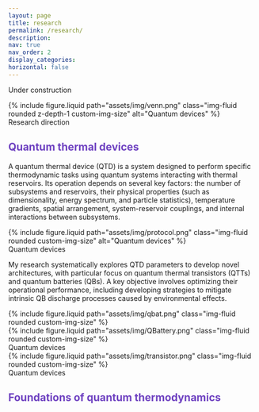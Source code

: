 ```yaml
---
layout: page
title: research
permalink: /research/
description:
nav: true
nav_order: 2
display_categories:
horizontal: false
---
```




<div class="row">
    <!-- Text column (left) -->
    <div class="col-sm-8">
        <p>Under construction</p>
    </div>
        <!-- Image column (right) -->
    <div class="col-sm-4">
        {% include figure.liquid 
           path="assets/img/venn.png" 
           class="img-fluid rounded z-depth-1 custom-img-size" 
           alt="Quantum devices" %}
        <div class="caption">Research direction</div>
    </div>
</div>


<h2><span style="color: #6f42c1;">Quantum thermal devices</span></h2>

<div class="text-justify">
  <p>A quantum thermal device (QTD) is a system designed to perform specific thermodynamic tasks using quantum systems interacting with thermal reservoirs. Its operation depends on several key factors: the number of subsystems and reservoirs, their physical properties (such as dimensionality, energy spectrum, and particle statistics), temperature gradients, spatial arrangement, system-reservoir couplings, and internal interactions between subsystems.</p>
</div>

<div class="row">
    <!-- Image column (left) -->
    <div class="col-sm-4">
        {% include figure.liquid 
           path="assets/img/protocol.png" 
           class="img-fluid rounded custom-img-size" 
           alt="Quantum devices" %}
        <div class="caption">Quantum devices</div>
    </div>
    <!-- Text column (right) -->
    <div class="col-sm-8">
        <p>My research systematically explores QTD parameters to develop novel architectures, with particular focus on quantum thermal transistors (QTTs) and quantum batteries (QBs). A key objective involves optimizing their operational performance, including developing strategies to mitigate intrinsic QB discharge processes caused by environmental effects.</p>
    </div>
</div>



<div class="row justify-content-sm-center">
    <div class="col-sm mt-3 mt-md-0">
        {% include figure.liquid path="assets/img/qbat.png" class="img-fluid rounded custom-img-size" %}
    </div>
    <div class="col-sm mt-3 mt-md-0">
        {% include figure.liquid path="assets/img/QBattery.png" class="img-fluid rounded custom-img-size" %}
    </div>
</div>
<div class="caption">
    Quantum devices
</div>



<div class="row justify-content-sm-center">
    <div class="col-sm mt-3 mt-md-0">
        {% include figure.liquid path="assets/img/transistor.png" class="img-fluid rounded custom-img-size" %}
    </div>
</div>
<div class="caption">
    Quantum devices
</div>



<h2><span style="color: #6f42c1;">Foundations of quantum thermodynamics</span></h2>

